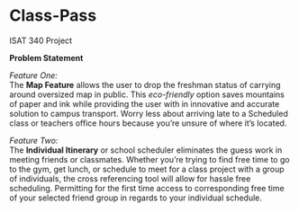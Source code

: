 Class-Pass
==========

ISAT 340 Project

<b>Problem Statement</b>

<i>Feature One:</i><br>
The <b>Map Feature</b> allows the user to drop the freshman status of carrying around oversized map in public. This <em>eco-friendly</em> option saves mountains of paper and ink while providing the user with in innovative and accurate solution to campus transport. Worry less about arriving late to a Scheduled class or teachers office hours because you’re unsure of where it’s located. 

<i>Feature Two:</i><br>
The <b>Individual Itinerary</b> or school scheduler eliminates the guess work in meeting friends or classmates. Whether you’re trying to find free time to go to the gym, get lunch, or schedule to meet for a class project with a group of individuals, the cross referencing tool will allow for hassle free scheduling. Permitting for the first time access to corresponding free time of your selected friend group in regards to your individual schedule. 


